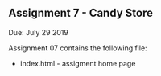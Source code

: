 ## Assignment 7 - Candy Store

Due: July 29 2019

Assignment 07 contains the following file:

- index.html - assigment home page

